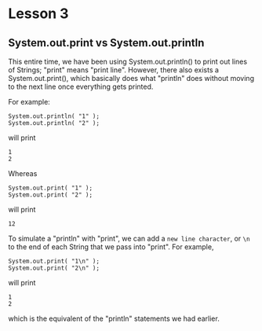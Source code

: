 # Lesson 3

## System.out.print vs System.out.println ##
This entire time, we have been using System.out.println() to print out lines of Strings; "print" means
"print line". However, there also exists a System.out.print(), which basically does what "println" does
without moving to the next line once everything gets printed.

For example:
```
System.out.println( "1" );
System.out.println( "2" );
```
will print
```
1
2
```

Whereas
```
System.out.print( "1" );
System.out.print( "2" );
```
will print
```
12
```

To simulate a "println" with "print", we can add a ```new line character```, or ```\n``` to the end
of each String that we pass into "print". For example,
```
System.out.print( "1\n" );
System.out.print( "2\n" );
```
will print
```
1
2
```
which is the equivalent of the "println" statements we had earlier.

